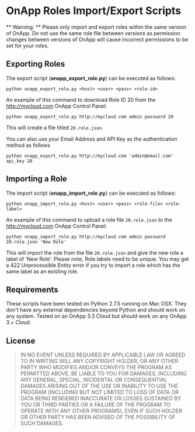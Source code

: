 # OnApp Roles Import/Export Scripts

** Warning: ** Please only import and export roles within the same version of OnApp. Do not use the same role file between versions as permission changes between versions of OnApp will cause incorrect permissions to be set for your roles. 

## Exporting Roles

The export script (**onapp_export_role.py**) can be executed as follows:

    python onapp_export_role.py <host> <user> <pass> <role-id>

An example of this command to download Role ID 20 from the http://mycloud.com OnApp Control Panel:

    python onapp_export_role.py http://mycloud.com admin password 20
    
This will create a file titled `20.role.json`. 

You can also use your Email Address and API Key as the authentication method as follows

    python onapp_export_role.py http://mycloud.com 'admin@email.com' api_key 20

## Importing a Role

The import script (**onapp_import_role.py**) can be executed as follows:

    python onapp_import_role.py <host> <user> <pass> <role-file> <role-label>

An example of this command to upload a role file `20.role.json` to the  http://mycloud.com OnApp Control Panel:

    python onapp_import_role.py http://mycloud.com admin password 20.role.json 'New Role'
    
This will import the role from the file `20.role.json` and give the new role a label of 'New Role'. Please note, Role labels need to be unique. You may get a 422 Unprocessible Entity error if you try to import a role which has the same label as an existing role.

## Requirements

These scripts have been tested on Python 2.7.5 running on Mac OSX. They don't have any external dependencies beyond Python and should work on any system. Tested on an OnApp 3.3 Cloud but should work on any OnApp 3.+ Cloud.

## License

> IN NO EVENT UNLESS REQUIRED BY APPLICABLE LAW OR AGREED TO IN WRITING WILL ANY COPYRIGHT HOLDER, OR ANY OTHER PARTY WHO MODIFIES AND/OR CONVEYS THE PROGRAM AS PERMITTED ABOVE, BE LIABLE TO YOU FOR DAMAGES, INCLUDING ANY GENERAL, SPECIAL, INCIDENTAL OR CONSEQUENTIAL DAMAGES ARISING OUT OF THE USE OR INABILITY TO USE THE PROGRAM (INCLUDING BUT NOT LIMITED TO LOSS OF DATA OR DATA BEING RENDERED INACCURATE OR LOSSES SUSTAINED BY YOU OR THIRD PARTIES OR A FAILURE OF THE PROGRAM TO OPERATE WITH ANY OTHER PROGRAMS), EVEN IF SUCH HOLDER OR OTHER PARTY HAS BEEN ADVISED OF THE POSSIBILITY OF SUCH DAMAGES.
